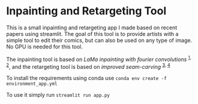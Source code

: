 # Inpainting and Retargeting Tool

This is a small inpainting and retargeting app I made based on recent papers using streamlit. The goal of this tool is to provide artists with a simple tool to edit their comics, but can also be used on any type of image. No GPU is needed for this tool.

The inpainting tool is based on _LaMa inpainting with fourier convolutions_ <sup>[1](https://arxiv.org/abs/2109.07161), [2](https://github.com/saic-mdal/lama)</sup>, and the retargeting tool is based on _improved seam-carving_ <sup>[3](http://www.eng.tau.ac.il/~avidan/papers/vidret.pdf), [4](https://github.com/andrewdcampbell/seam-carving)</sup>


To install the requirements using conda use ```conda env create -f environment_app.yml```

To use it simply run ```streamlit run app.py```

